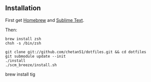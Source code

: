 ## Installation

First get [Homebrew](http://mxcl.github.com/homebrew/) and [Sublime Text](http://www.sublimetext.com/).

Then:

	brew install zsh
	chsh -s /bin/zsh

	git clone git://github.com/chetan51/dotfiles.git && cd dotfiles
	git submodule update --init
	./install
	./scm_breeze/install.sh
  brew install tig
